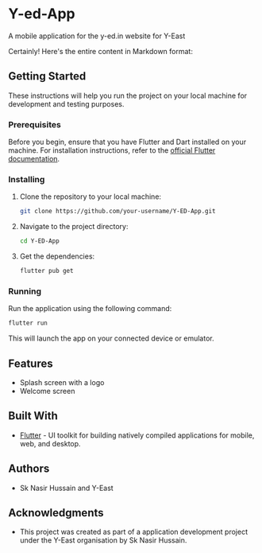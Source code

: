 # Y-ed-App
A mobile application for the y-ed.in website for Y-East

Certainly! Here's the entire content in Markdown format:

## Getting Started

These instructions will help you run the project on your local machine for development and testing purposes.

### Prerequisites

Before you begin, ensure that you have Flutter and Dart installed on your machine. For installation instructions, refer to the [official Flutter documentation](https://flutter.dev/docs/get-started/install).

### Installing

1. Clone the repository to your local machine:

   ```bash
   git clone https://github.com/your-username/Y-ED-App.git
   ```

2. Navigate to the project directory:

   ```bash
   cd Y-ED-App
   ```

3. Get the dependencies:

   ```bash
   flutter pub get
   ```

### Running

Run the application using the following command:

```bash
flutter run
```

This will launch the app on your connected device or emulator.

## Features

- Splash screen with a logo
- Welcome screen

## Built With

- [Flutter](https://flutter.dev/) - UI toolkit for building natively compiled applications for mobile, web, and desktop.

## Authors

- Sk Nasir Hussain and Y-East

## Acknowledgments

- This project was created as part of a application development project under the Y-East organisation by Sk Nasir Hussain.
